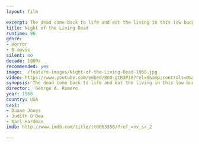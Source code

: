 ```yaml
---
layout: film

excerpt: The dead come back to life and eat the living in this low budget, black and white film. Several people barricade themselves inside a rural house in an attempt to survive the night. Outside are hordes of relentless, shambling zombies who can only be killed by a blow to the head.
title: Night of the Living Dead
runtime: 96
genre: 
- Horror
- B-movie 
silent: no
decade: 1960s
recommended: yes
image:  /feature-images/Night-of-the-Living-Dead-1968.jpg
video: https://www.youtube.com/embed/BnU-gCR3PI8?rel=0&amp;controls=0&amp;showinfo=0
synopsis: The dead come back to life and eat the living in this low budget, black and white film. Several people barricade themselves inside a rural house in an attempt to survive the night. Outside are hordes of relentless, shambling zombies who can only be killed by a blow to the head.
director:  George A. Romero
year: 1968
country: USA
cast: 
- Duane Jones
- Judith O'Dea
- Karl Hardman
imdb: http://www.imdb.com/title/tt0063350/?ref_=nv_sr_2

---
```

